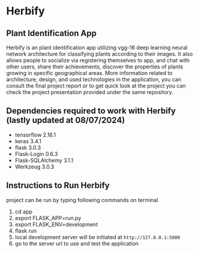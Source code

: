 # Herbify

## Plant Identification App

Herbify is an plant identification app utilizing vgg-16 deep learning neural network architecture for classifying plants according to their images. It also allows people to socialize via registering themselves to app, and chat with other users, share their achievements, discover the properties of plants growing in specific geographical areas. More information related to architecture, design, and used technologies in the application, you can consult the final project report or to get quick look at the project you can check the project presentation provided under the same repository.

## Dependencies required to work with Herbify (lastly updated at 08/07/2024)

- tensorflow 2.16.1
- keras 3.4.1
- flask 3.0.3
- Flask-Login 0.6.3
- Flask-SQLAlchemy 3.1.1
- Werkzeug 3.0.3

## Instructions to Run Herbify

project can be run by typing following commands on terminal

1. cd app
2. export FLASK_APP=run.py
3. export FLASK_ENV=development
4. flask run
5. local development server will be initiated at `http://127.0.0.1:5000`
6. go to the server url to use and test the application
